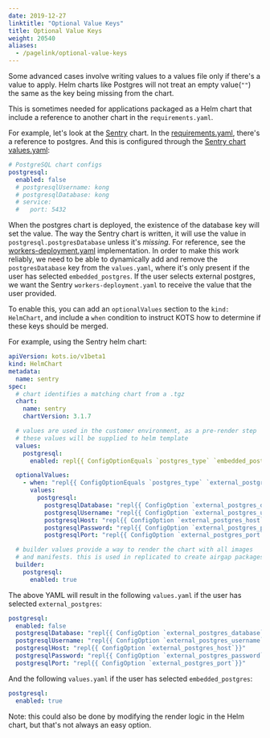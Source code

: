```yaml
---
date: 2019-12-27
linktitle: "Optional Value Keys"
title: Optional Value Keys
weight: 20540
aliases: 
  - /pagelink/optional-value-keys
---
```


Some advanced cases involve writing values to a values file only if there's a value to apply. Helm charts like Postgres will not treat an empty value(`""`) the same as the key being missing from the chart.

This is sometimes needed for applications packaged as a Helm chart that include a reference to another chart in the `requirements.yaml`.

For example, let's look at the [Sentry](https://github.com/helm/charts/tree/master/stable/sentry) chart. In the [requirements.yaml](https://github.com/helm/charts/blob/e64112e0913db99227926b49fa0ae59158c9c9d9/stable/sentry/requirements.yaml), there's a reference to postgres. And this is configured through the [Sentry chart values.yaml](https://github.com/helm/charts/blob/e64112e0913db99227926b49fa0ae59158c9c9d9/stable/sentry/values.yaml#L192):

```yaml
# PostgreSQL chart configs
postgresql:
  enabled: false
  # postgresqlUsername: kong
  # postgresqlDatabase: kong
  # service:
  #   port: 5432
```

When the postgres chart is deployed, the existence of the database key will set the value.  The way the Sentry chart is written, it will use the value in `postgresql.postgresDatabase` unless it's *missing*. For reference, see the [workers-deployment.yaml](https://github.com/helm/charts/blob/e64112e0913db99227926b49fa0ae59158c9c9d9/stable/sentry/templates/workers-deployment.yaml#L80) implementation. In order to make this work reliably, we need to be able to dynamically add and remove the `postgresDatabase` key from the `values.yaml`, where it's only present if the user has selected `embedded_postgres`. If the user selects external postgres, we want the Sentry `workers-deployment.yaml` to receive the value that the user provided.

To enable this, you can add an `optionalValues` section to the `kind: HelmChart`, and include a `when` condition to instruct KOTS how to determine if these keys should be merged.

For example, using the Sentry helm chart:

```yaml
apiVersion: kots.io/v1beta1
kind: HelmChart
metadata:
  name: sentry
spec:
  # chart identifies a matching chart from a .tgz
  chart:
    name: sentry
    chartVersion: 3.1.7

  # values are used in the customer environment, as a pre-render step
  # these values will be supplied to helm template
  values:
    postgresql:
      enabled: repl{{ ConfigOptionEquals `postgres_type` `embedded_postgres`}}

  optionalValues:
    - when: "repl{{ ConfigOptionEquals `postgres_type` `external_postgres`}}"
      values:
        postgresql:
          postgresqlDatabase: "repl{{ ConfigOption `external_postgres_database`}}"
          postgresqlUsername: "repl{{ ConfigOption `external_postgres_username`}}"
          postgresqlHost: "repl{{ ConfigOption `external_postgres_host`}}"
          postgresqlPassword: "repl{{ ConfigOption `external_postgres_password`}}"
          postgresqlPort: "repl{{ ConfigOption `external_postgres_port`}}"

  # builder values provide a way to render the chart with all images
  # and manifests. this is used in replicated to create airgap packages
  builder:
    postgresql:
      enabled: true
```

The above YAML will result in the following `values.yaml` if the user has selected `external_postgres`:

```yaml
postgresql:
  enabled: false
  postgresqlDatabase: "repl{{ ConfigOption `external_postgres_database`}}"
  postgresqlUsername: "repl{{ ConfigOption `external_postgres_username`}}"
  postgresqlHost: "repl{{ ConfigOption `external_postgres_host`}}"
  postgresqlPassword: "repl{{ ConfigOption `external_postgres_password`}}"
  postgresqlPort: "repl{{ ConfigOption `external_postgres_port`}}"
```

And the following `values.yaml` if the user has selected `embedded_postgres`:

```yaml
postgresql:
  enabled: true
```

Note: this could also be done by modifying the render logic in the Helm chart, but that's not always an easy option.
